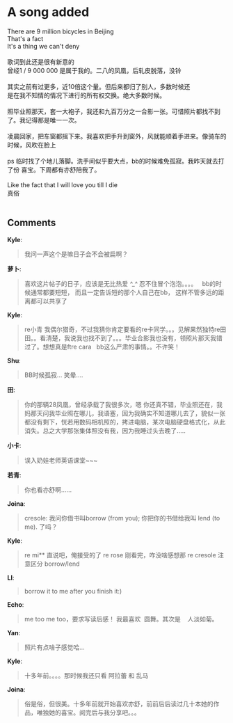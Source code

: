 # A song added

<div id="msgcns!9884D0A402622CB2!3216" class="bvMsg"><div>There are 9 million bicycles in Beijing<br />That's a fact<br />It's a thing we can't deny<br /><br /></div>
<div>歌词到此还是很有新意的</div>
<div> </div>
<div>曾经1 / 9 000 000 是属于我的。二八的凤凰，后轧皮脱落，没铃</div>
<div> </div>
<div><br />其实之前有过更多，近10倍这个量。但后来都归了别人，多数时候还<br />是在我不知情的情况下进行的所有权交换。绝大多数时候。<br /><br />照毕业照那天，套一大袍子，我还和九百万分之一合影一张。可惜照片都找不到了。我记得那是唯一一次。<br /><br />凌晨回家，把车窗都摇下来。我喜欢把手升到窗外，风就能顺着手进来。像骑车的时候，风吹在脸上<br /><br />ps 临时找了个地儿落脚。洗手间似乎要大点，bb的时候难免孤寂。我昨天就去打了份 喜宝。下周都有亦舒陪我了。<br /><br />
Like the fact that I will love you till I die<br />真俗<br /><br /></div>
<div> </div></div>

## Comments

**Kyle**:
> 我问一声这个是嘛日子会不会被扁啊？

**萝卜**:
> 喜欢这片帖子的日子，应该是无比热爱
*^_^*
忍不住冒个泡泡。。。。
 
bb的时候通常都要短短，
而且一定告诉短的那个人自己在bb，
这样不管多远的距离都可以共享了
 

**Kyle**:
> re小青 我偶尔猎奇，不过我猜你肯定要看的re卡同学。。。见解果然独特re田田。。看清楚，我说我也找不到了。。。毕业合影我也没有，领照片那天我错过了。想想真是ftre cara   bb这么严肃的事情。。不许笑！

**Shu**:
> BB时候孤寂...
笑晕....

**田**:
> 你的那辆28凤凰，曾经承载了我很多次，嗯
你还真不错，毕业照还在，我妈那天问我毕业照在哪儿，我语塞，因为我确实不知道哪儿去了，貌似一张都没有剩下，恍若用数码相机照的，拷进电脑，某次电脑硬盘格式化，从此消失。总之大学那张集体照没有我，因为我睡过头去晚了.....

**小卡**:
> 误入奶娃老师英语课堂~~~

**若青**:
> 你也看亦舒啊……

**Joina**:
> cresole: 我问你借书叫borrow (from you); 你把你的书借给我叫 lend (to me). 了吗？

**Kyle**:
> re mi** 直说吧，俺接受的了
re rose 刚看完，咋没啥感想那
re cresole 注意区分 borrow/lend
 
 

**LI**:
> borrow it to me after you finish it:)

**Echo**:
> me too me too，要求写读后感！
我最喜欢  圆舞。其次是    人淡如菊。

**Yan**:
> 照片有点啥子感觉哈...

**Kyle**:
> 十多年前。。。。那时候我还只看 阿拉蕾 和 乱马
 

**Joina**:
> 俗是俗，但很美。十多年前就开始喜欢亦舒，前前后后读过几十本她的作品，唯独她的喜宝。阅完后与我分享吧。。。

